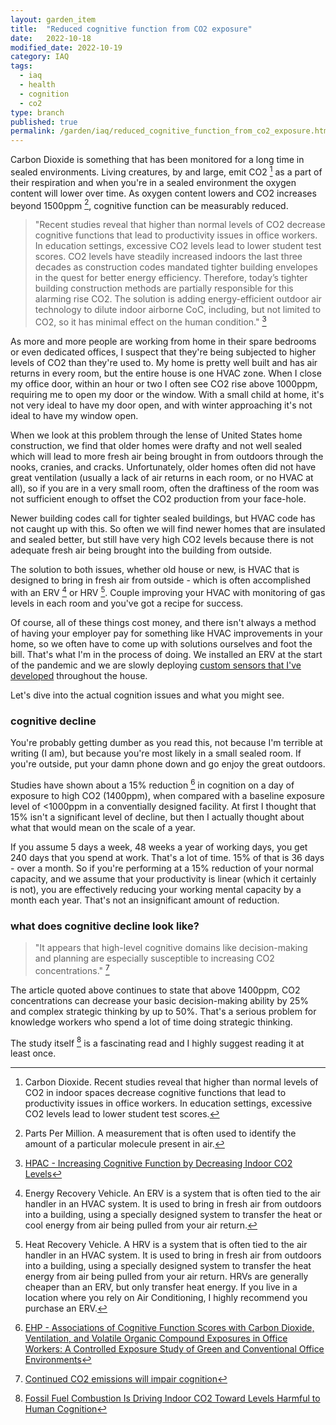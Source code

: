 ```yaml
---
layout: garden_item
title:  "Reduced cognitive function from CO2 exposure"
date:   2022-10-18
modified_date: 2022-10-19
category: IAQ
tags:
  - iaq
  - health
  - cognition
  - co2
type: branch
published: true
permalink: /garden/iaq/reduced_cognitive_function_from_co2_exposure.html
---
```


Carbon Dioxide is something that has been monitored for a long time in sealed environments. Living creatures, by and large, emit CO2 [^co2] as a part of their respiration and when you're in a sealed environment the oxygen content will lower over time. As oxygen content lowers and CO2 increases beyond 1500ppm [^ppm], cognitive function can be measurably reduced. 

> "Recent studies reveal that higher than normal levels of CO2 decrease cognitive functions that lead to productivity issues in office workers. In education settings, excessive CO2 levels lead to lower student test scores. CO2 levels have steadily increased indoors the last three decades as construction codes mandated tighter building envelopes in the quest for better energy efficiency. Therefore, today’s tighter building construction methods are partially responsible for this alarming rise CO2. The solution is adding energy-efficient outdoor air technology to dilute indoor airborne CoC, including, but not limited to CO2, so it has minimal effect on the human condition." [^hpac]

As more and more people are working from home in their spare bedrooms or even dedicated offices, I suspect that they're being subjected to higher levels of CO2 than they're used to. My home is pretty well built and has air returns in every room, but the entire house is one HVAC zone. When I close my office door, within an hour or two I often see CO2 rise above 1000ppm, requiring me to open my door or the window. With a small child at home, it's not very ideal to have my door open, and with winter approaching it's not ideal to have my window open.

When we look at this problem through the lense of United States home construction, we find that older homes were drafty and not well sealed which will lead to more fresh air being brought in from outdoors through the nooks, cranies, and cracks. Unfortunately, older homes often did not have great ventilation (usually a lack of air returns in each room, or no HVAC at all), so if you are in a very small room, often the draftiness of the room was not sufficient enough to offset the CO2 production from your face-hole. 

Newer building codes call for tighter sealed buildings, but HVAC code has not caught up with this. So often we will find newer homes that are insulated and sealed better, but still have very high CO2 levels because there is not adequate fresh air being brought into the building from outside. 

The solution to both issues, whether old house or new, is HVAC that is designed to bring in fresh air from outside - which is often accomplished with an ERV [^erv] or HRV [^hrv]. Couple improving your HVAC with monitoring of gas levels in each room and you've got a recipe for success.

Of course, all of these things cost money, and there isn't always a method of having your employer pay for something like HVAC improvements in your home, so we often have to come up with solutions ourselves and foot the bill. That's what I'm in the process of doing. We installed an ERV at the start of the pandemic and we are slowly deploying [custom sensors that I've developed](distributed_iaq_sensor_platform.html) throughout the house. 

Let's dive into the actual cognition issues and what you might see.

### cognitive decline

You're probably getting dumber as you read this, not because I'm terrible at writing (I am), but because you're most likely in a small sealed room. If you're outside, put your damn phone down and go enjoy the great outdoors.

Studies have shown about a 15% reduction [^red] in cognition on a day of exposure to high CO2 (1400ppm), when compared with a baseline exposure level of <1000ppm in a conventially designed facility. At first I thought that 15% isn't a significant level of decline, but then I actually thought about what that would mean on the scale of a year. 

If you assume 5 days a week, 48 weeks a year of working days, you get 240 days that you spend at work. That's a lot of time. 15% of that is 36 days - over a month. So if you're performing at a 15% reduction of your normal capacity, and we assume that your productivity is linear (which it certainly is not), you are effectively reducing your working mental capacity by a month each year. That's not an insignificant amount of reduction.

### what does cognitive decline look like?

> "It appears that high-level cognitive domains like decision-making and planning are especially susceptible to increasing CO2 concentrations." [^anna]

The article quoted above continues to state that above 1400ppm, CO2 concentrations can decrease your basic decision-making ability by 25% and complex strategic thinking by up to 50%. That's a serious problem for knowledge workers who spend a lot of time doing strategic thinking. 

The study itself [^co2study] is a fascinating read and I highly suggest reading it at least once.



[^co2]: Carbon Dioxide. Recent studies reveal that higher than normal levels of CO2 in indoor spaces decrease cognitive functions that lead to productivity issues in office workers. In education settings, excessive CO2 levels lead to lower student test scores.

[^ppm]: Parts Per Million. A measurement that is often used to identify the amount of a particular molecule present in air. 

[^erv]: Energy Recovery Vehicle. An ERV is a system that is often tied to the air handler in an HVAC system. It is used to bring in fresh air from outdoors into a building, using a specially designed system to transfer the heat or cool energy from air being pulled from your air return.

[^hrv]: Heat Recovery Vehicle. A HRV is a system that is often tied to the air handler in an HVAC system. It is used to bring in fresh air from outdoors into a building, using a specially designed system to transfer the heat energy from air being pulled from your air return. HRVs are generally cheaper than an ERV, but only transfer heat energy. If you live in a location where you rely on Air Conditioning, I highly recommend you purchase an ERV.

[^hpac]: [HPAC - Increasing Cognitive Function by Decreasing Indoor CO2 Levels](https://www.hpac.com/iaq-ventilation/article/20929934/increasing-cognitive-function-by-decreasing-indoor-co2levels)

[^red]: [EHP - Associations of Cognitive Function Scores with Carbon Dioxide, Ventilation, and Volatile Organic Compound Exposures in Office Workers: A Controlled Exposure Study of Green and Conventional Office Environments](https://ehp.niehs.nih.gov/doi/10.1289/ehp.1510037#t5)

[^anna]: [Continued CO2 emissions will impair cognition](https://penntoday.upenn.edu/news/continued-CO2-emissions-will-impair-cognition-Penn-Boulder-study)

[^co2study]: [Fossil Fuel Combustion Is Driving Indoor CO2 Toward Levels Harmful to Human Cognition](https://agupubs.onlinelibrary.wiley.com/doi/full/10.1029/2019GH000237)